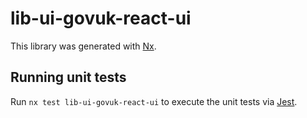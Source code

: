 # lib-ui-govuk-react-ui

This library was generated with [Nx](https://nx.dev).

## Running unit tests

Run `nx test lib-ui-govuk-react-ui` to execute the unit tests via [Jest](https://jestjs.io).
